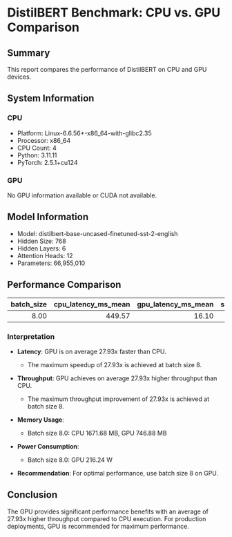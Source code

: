 # DistilBERT Benchmark: CPU vs. GPU Comparison

## Summary

This report compares the performance of DistilBERT on CPU and GPU devices.

## System Information

### CPU

- Platform: Linux-6.6.56+-x86_64-with-glibc2.35
- Processor: x86_64
- CPU Count: 4
- Python: 3.11.11
- PyTorch: 2.5.1+cu124

### GPU

No GPU information available or CUDA not available.

## Model Information

- Model: distilbert-base-uncased-finetuned-sst-2-english
- Hidden Size: 768
- Hidden Layers: 6
- Attention Heads: 12
- Parameters: 66,955,010

## Performance Comparison

|   batch_size |   cpu_latency_ms_mean |   gpu_latency_ms_mean |   speedup_latency_ms_mean |   cpu_throughput_mean |   gpu_throughput_mean |   speedup_throughput_mean |   cpu_cpu_memory_mb_max |   gpu_cpu_memory_mb_max |   gpu_gpu_memory_mb_max |   gpu_gpu_avg_power_w |
|-------------:|----------------------:|----------------------:|--------------------------:|----------------------:|----------------------:|--------------------------:|------------------------:|------------------------:|------------------------:|----------------------:|
|         8.00 |                449.57 |                 16.10 |                     27.93 |                 17.83 |                497.94 |                     27.93 |                 1671.68 |                 1599.68 |                  746.88 |                216.24 |

### Interpretation

- **Latency**: GPU is on average 27.93x faster than CPU.
  - The maximum speedup of 27.93x is achieved at batch size 8.

- **Throughput**: GPU achieves on average 27.93x higher throughput than CPU.
  - The maximum throughput improvement of 27.93x is achieved at batch size 8.

- **Memory Usage**:
  - Batch size 8.0: CPU 1671.68 MB, GPU 746.88 MB

- **Power Consumption**:
  - Batch size 8.0: GPU 216.24 W

- **Recommendation**: For optimal performance, use batch size 8 on GPU.

## Conclusion

The GPU provides significant performance benefits with an average of 27.93x higher throughput compared to CPU execution. For production deployments, GPU is recommended for maximum performance.

